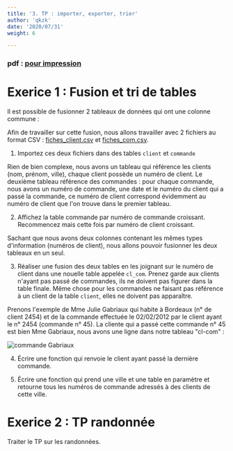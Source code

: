 ```yaml
---
title: '3. TP : importer, exporter, trier'
author: 'qkzk'
date: '2020/07/31'
weight: 6

---
```


### pdf : [pour impression](/uploads/docsnsi/table_csv/6_td.pdf)

# Exerice 1 : Fusion et tri de tables

Il est possible de fusionner 2 tableaux de données qui ont une colonne commune :

Afin de travailler sur cette fusion, nous allons travailler avec 2 fichiers au
format CSV : [fiches_client.csv](https://pixees.fr/informatiquelycee/n_site/asset/fiches_client.csv) et [fiches_com.csv](https://pixees.fr/informatiquelycee/n_site/asset/fiches_com.csv).

1. Importez ces deux fichiers dans des tables `client` et `commande`

Rien de bien complexe, nous avons un tableau qui référence les clients 
(nom, prénom, ville), chaque client possède un numéro de client. 
Le deuxième tableau référence des commandes : pour chaque commande, nous avons
un numéro de commande, une date et le numéro du client qui a passé la commande,
ce numéro de client correspond évidemment au numéro de client que l'on trouve
dans le premier tableau.

2. Affichez la table commande par numéro de commande croissant.\
    Recommencez mais cette fois par numéro de client croissant.

Sachant que nous avons deux colonnes contenant les mêmes types d'information
(numéros de client), nous allons pouvoir fusionner les deux tableaux en un seul.

3. Réaliser une fusion des deux tables en les joignant sur le numéro de client
    dans une nouelle table appelée `cl_com`.
    Prenez garde aux clients n'ayant pas passé de commandes, ils ne doivent pas
    figurer dans la table finale.
    Même chose pour les commandes ne faisant pas référence à un client de la
    table `client`, elles ne doivent pas apparaître.


Prenons l'exemple de Mme Julie Gabriaux qui habite à Bordeaux
(n° de client 2454) et de la commande effectuée le 02/02/2012 par le client
ayant le n° 2454 (commande n° 45). La cliente qui a passé cette commande n° 45
est bien Mme Gabriaux, nous avons une ligne dans notre tableau "cl-com" :

![commande Gabriaux](https://pixees.fr/informatiquelycee/n_site/img/nsi_prem_traitCSV_4.png)

4. Écrire une fonction qui renvoie le client ayant passé la dernière commande.

5. Écrire une fonction qui prend une ville et une table en paramètre et
    retourne tous les numéros de commande adressés à des clients de cette ville.

# Exerice 2 : TP randonnée


Traiter le TP sur les randonnées.
